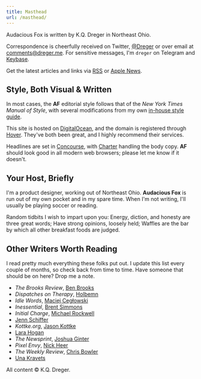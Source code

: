 ```yaml
---
title: Masthead
url: /masthead/
---
```

Audacious Fox is written by K.Q. Dreger in Northeast Ohio.

Correspondence is cheerfully received on Twitter, [@Dreger](https://twitter.com/dreger) or over email at <comments@dreger.me>. For sensitive messages, I'm `dreger` on Telegram and [Keybase][].

[keybase]: https://keybase.io/dreger 

Get the latest articles and links via [RSS](/feeds/main.xml) or [Apple News](https://apple.news/T7mJio790S96lno9kfkfXPA).

## Style, Both Visual &amp; Written

In most cases, the **AF** editorial style follows that of the _New York Times Manual of Style_, with several modifications from my own [in-house style guide](/projects/style-guide).

This site is hosted on [DigitalOcean](https://www.digitalocean.com), and the domain is registered through [Hover](http://hover.com). They've both been great, and I highly recommend their services. 

Headlines are set in [Concourse](http://practicaltypography.com/concourse.html), with [Charter](http://practicaltypography.com/charter.html) handling the body copy. **AF** should look good in all modern web browsers; please let me know if it doesn't. 

## Your Host, Briefly 

I'm a product designer, working out of Northeast Ohio. **Audacious Fox** is run out of my own pocket and in my spare time. When I'm not writing, I'll usually be playing soccer or reading. 

Random tidbits I wish to impart upon you: Energy, diction, and honesty are three great words; Have strong opinions, loosely held; Waffles are the bar by which all other breakfast foods are judged. 

## Other Writers Worth Reading

I read pretty much everything these folks put out. I update this list every couple of months, so check back from time to time. Have someone that should be on here? Drop me a note. 

- _The Brooks Review_, [Ben Brooks](https://brooksreview.net)
- _Dispatches on Therapy_, [Holbemn](http://holbemn.xyz)
- _Idle Words_, [Maciej Cegłowski](http://idlewords.com)
- _Inessential_, [Brent Simmons](http://inessential.com)
- _Initial Charge_, [Michael Rockwell](http://initialcharge.net)
- [Jenn Schiffer](https://medium.com/@jennschiffer)
- _Kottke.org_, [Jason Kottke](http://kottke.org)
- [Lara Hogan](http://larahogan.me/blog/)
- _The Newsprint_, [Joshua Ginter](http://www.thenewsprint.co)
- _Pixel Envy_, [Nick Heer](http://pxlnv.com)
- _The Weekly Review_, [Chris Bowler](http://chrisbowler.com/journal)
- [Una Kravets](https://una.im/archive/#💁)

<p class="small faded">All content &copy; K.Q. Dreger.</p>
